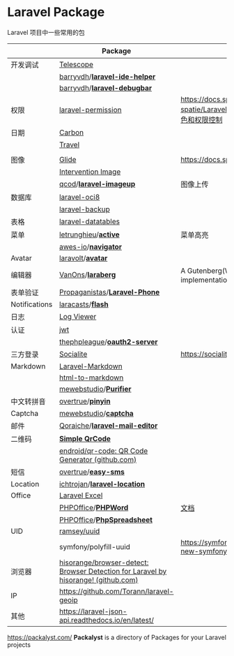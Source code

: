 # Laravel Package

Laravel 项目中一些常用的包

|               | Package                                                                                                                           | 备注                                                                                                                                                                                                                      |
| ------------- | --------------------------------------------------------------------------------------------------------------------------------- | ----------------------------------------------------------------------------------------------------------------------------------------------------------------------------------------------------------------------- |
| 开发调试          | [Telescope](https://learnku.com/docs/laravel/7.x/telescope/7518)                                                                  |                                                                                                                                                                                                                         |
|               | [barryvdh](https://github.com/barryvdh)/**[laravel-ide-helper](https://github.com/barryvdh/laravel-ide-helper)**                  |                                                                                                                                                                                                                         |
|               | [barryvdh](https://github.com/barryvdh)/**[laravel-debugbar](https://github.com/barryvdh/laravel-debugbar)**                      |                                                                                                                                                                                                                         |
| 权限            | [laravel-permission](https://docs.spatie.be/laravel-permission/v3/introduction/)                                                  | https://docs.spatie.be/  <br />[spatie/Laravel-permission Laravel 应用中的角色和权限控制](https://learnku.com/laravel/t/8018/extension-recommendation-role-and-authority-control-in-spatielaravel-permission-laravel-applications) |
| 日期            | [Carbon](https://carbon.nesbot.com/docs/)                                                                                         |                                                                                                                                                                                                                         |
|               | [Travel](https://github.com/rashidlaasri/travel)                                                                                  |                                                                                                                                                                                                                         |
|               |                                                                                                                                   |                                                                                                                                                                                                                         |
| 图像            | [Glide](https://glide.thephpleague.com/)                                                                                          | https://docs.spatie.be/image/v1/introduction/                                                                                                                                                                           |
|               | [Intervention Image](http://image.intervention.io/getting_started/introduction)                                                   |                                                                                                                                                                                                                         |
|               | [qcod](https://github.com/qcod)/**[laravel-imageup](https://github.com/qcod/laravel-imageup)**                                    | 图像上传                                                                                                                                                                                                                    |
| 数据库           | [laravel-oci8](https://github.com/yajra/laravel-oci8)                                                                             |                                                                                                                                                                                                                         |
|               | [laravel-backup](https://docs.spatie.be/laravel-backup)                                                                           |                                                                                                                                                                                                                         |
| 表格            | [laravel-datatables](https://github.com/yajra/laravel-datatables)                                                                 |                                                                                                                                                                                                                         |
| 菜单            | [letrunghieu](https://github.com/letrunghieu)/**[active](https://github.com/letrunghieu/active)**                                 | 菜单高亮                                                                                                                                                                                                                    |
|               | [awes-io](https://github.com/awes-io)/**[navigator](https://github.com/awes-io/navigator)**                                       |                                                                                                                                                                                                                         |
| Avatar        | [laravolt](https://github.com/laravolt)/**[avatar](https://github.com/laravolt/avatar)**                                          |                                                                                                                                                                                                                         |
| 编辑器           | [VanOns](https://github.com/VanOns)/**[laraberg](https://github.com/VanOns/laraberg)**                                            | A Gutenberg(Wordpress 编辑器) implementation for Laravel                                                                                                                                                                   |
| 表单验证          | [Propaganistas](https://github.com/Propaganistas)/**[Laravel-Phone](https://github.com/Propaganistas/Laravel-Phone)**             |                                                                                                                                                                                                                         |
| Notifications | [laracasts](https://github.com/laracasts)/**[flash](https://github.com/laracasts/flash)**                                         |                                                                                                                                                                                                                         |
| 日志            | [Log Viewer](https://log-viewer.opcodes.io/)                                                                                      |                                                                                                                                                                                                                         |
| 认证            | [jwt](https://jwt-auth.readthedocs.io/en/develop/)                                                                                |                                                                                                                                                                                                                         |
|               | [thephpleague](https://github.com/thephpleague)/**[oauth2-server](https://github.com/thephpleague/oauth2-server)**                |                                                                                                                                                                                                                         |
| 三方登录          | [Socialite](https://learnku.com/docs/laravel/7.x/socialite/7517)                                                                  | https://socialiteproviders.netlify.app/                                                                                                                                                                                 |
| Markdown      | [Laravel-Markdown](https://github.com/GrahamCampbell/Laravel-Markdown)                                                            |                                                                                                                                                                                                                         |
|               | [html-to-markdown](https://github.com/thephpleague/html-to-markdown)                                                              |                                                                                                                                                                                                                         |
|               | [mewebstudio](https://github.com/mewebstudio)/**[Purifier](https://github.com/mewebstudio/Purifier)**                             |                                                                                                                                                                                                                         |
| 中文转拼音         | [overtrue](https://github.com/overtrue)/**[pinyin](https://github.com/overtrue/pinyin)**                                          |                                                                                                                                                                                                                         |
| Captcha       | [mewebstudio](https://github.com/mewebstudio)/**[captcha](https://github.com/mewebstudio/captcha)**                               |                                                                                                                                                                                                                         |
| 邮件            | [Qoraiche](https://github.com/Qoraiche)/**[laravel-mail-editor](https://github.com/Qoraiche/laravel-mail-editor)**                |                                                                                                                                                                                                                         |
| 二维码           | [**Simple QrCode**](https://github.com/SimpleSoftwareIO/simple-qrcode/blob/develop/docs/zh/README.md)                             |                                                                                                                                                                                                                         |
|               | [endroid/qr-code: QR Code Generator (github.com)](https://github.com/endroid/qr-code)                                             |                                                                                                                                                                                                                         |
| 短信            | [overtrue](https://github.com/overtrue)/**[easy-sms](https://github.com/overtrue/easy-sms)**                                      |                                                                                                                                                                                                                         |
| Location      | [ichtrojan](https://github.com/ichtrojan)/**[laravel-location](https://github.com/ichtrojan/laravel-location)**                   |                                                                                                                                                                                                                         |
| Office        | [Laravel Excel](https://laravel-excel.com/)                                                                                       |                                                                                                                                                                                                                         |
|               | [PHPOffice](https://github.com/PHPOffice)/**[PHPWord](https://github.com/PHPOffice/PHPWord)**                                     | [文档](https://phpword.readthedocs.io/en/latest/)                                                                                                                                                                         |
|               | [PHPOffice](https://github.com/PHPOffice)/**[PhpSpreadsheet](https://github.com/PHPOffice/PhpSpreadsheet)**                       |                                                                                                                                                                                                                         |
| UID           | [ramsey/uuid](https://uuid.ramsey.dev/en/latest/)                                                                                 |                                                                                                                                                                                                                         |
|               | symfony/polyfill-uuid                                                                                                             | https://symfony.com/blog/introducing-the-new-symfony-uuid-polyfill                                                                                                                                                      |
| 浏览器           | [hisorange/browser-detect: Browser Detection for Laravel by hisorange! (github.com)](https://github.com/hisorange/browser-detect) |                                                                                                                                                                                                                         |
| IP            | https://github.com/Torann/laravel-geoip                                                                                           |                                                                                                                                                                                                                         |
| 其他            | https://laravel-json-api.readthedocs.io/en/latest/                                                                                |                                                                                                                                                                                                                         |

https://packalyst.com/  **Packalyst** is a directory of Packages for your Laravel projects